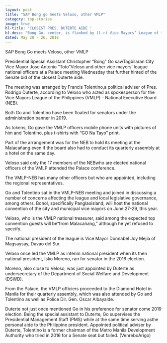 ```yaml
---
layout: post
title: "SAP Bong go meets Veloso, other VMLP"
category: top-stories
image: true
hl-title: 'CLOSEST PRES. DUTERTE AIDE '
hl-desc: "Bong Go, center, is flanked by (l-r) Vice Mayors’ League of the Philippines (VMLP) National President Donnabel Joy Mejia and Tagbilaran City Vice Mayor Jose Antonio Veloso, with other national league officers."
dated: May 20 - 26, 2018
---
```


SAP Bong Go meets Veloso, other VMLP

Presidential Special Assistant Christopher “Bong” Go sawTagbilaran City Vice Mayor Jose Antonio “Toto”Veloso and other vice mayors’ league national officers at a Palace meeting Wednesday that further hinted of the Senate bid of the closest Duterte aide.

The meeting was arranged by Francis Tolentino,a political adviser of Pres. Rodrigo Duterte, according to Veloso who acted as spokesperson for the Vice Mayors League of the Philippines (VMLP) – National Executive Board (NEB). 

Both Go and Tolentino have been floated for senators under the administration banner in 2019.

As tokens, Go gave the VMLP officers mobile phone units with pictures of him and Tolentino, plus t-shirts with “GO Na Tayo” print. 

Part of the arrangement was for the NEB to hold its meeting at the Malacañang even if the board also had to conduct its quarterly assembly at a hotel on the same day.

Veloso said only the 17 members of the NEBwho are elected national officers of the VMLP attended the Palace conference.

The VMLP-NEB has many other officers but who are appointed, including the regional representatives. 

Go and Tolentino sat in the VMLP-NEB meeting and joined in discussing a number of concerns affecting the league and local legislative governance, among others.
Bohol, specifically Panglaoisland, will host the national convention of the city and municipal vice mayors on June 27-29, this year. 

Veloso, who is the VMLP national treasurer, said among the expected top convention guests will be“from Malacañang,” although he yet refused to specify.

The national president of the league is Vice Mayor Donnabel Joy Mejia of Magsaysay, Davao del Sur.

Veloso once led the VMLP as interim national president when its then national president, Isko Moreno, ran for senator in the 2016 election. 

Moreno, also close to Veloso, was just appointed by Duterte as undersecretary of the Department of Social Welfare and Development (DSWD).

From the Palace, the VMLP officiers proceeded to the Diamond Hotel in Manila for their quarterly assembly, which was also attended by Go and Tolentino as well as Police Dir. Gen. Oscar Albayalde.

Duterte not just once mentioned Go in his preference for senator come 2019 election.
Being the special assistant to Duterte, Go supervises the Presidential Management Staff (PMS) while at the same time serving asthe personal aide to the Philippine president.
Appointed political adviser by Duterte, Tolentino is a former chairman of the Metro Manila Development Authority who tried in 2016 for a Senate seat but failed. (VenreboArigo)